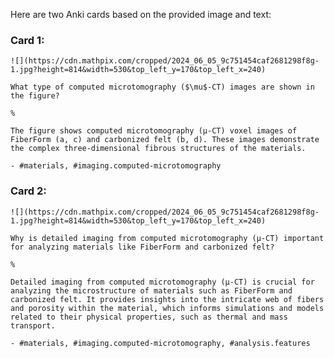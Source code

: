 Here are two Anki cards based on the provided image and text:

### Card 1:

    ![](https://cdn.mathpix.com/cropped/2024_06_05_9c751454caf2681298f8g-1.jpg?height=814&width=530&top_left_y=170&top_left_x=240)
    
    What type of computed microtomography ($\mu$-CT) images are shown in the figure?

    % 
    
    The figure shows computed microtomography (μ-CT) voxel images of FiberForm (a, c) and carbonized felt (b, d). These images demonstrate the complex three-dimensional fibrous structures of the materials. 

    - #materials, #imaging.computed-microtomography

### Card 2:

    ![](https://cdn.mathpix.com/cropped/2024_06_05_9c751454caf2681298f8g-1.jpg?height=814&width=530&top_left_y=170&top_left_x=240)
    
    Why is detailed imaging from computed microtomography (μ-CT) important for analyzing materials like FiberForm and carbonized felt?

    % 

    Detailed imaging from computed microtomography (μ-CT) is crucial for analyzing the microstructure of materials such as FiberForm and carbonized felt. It provides insights into the intricate web of fibers and porosity within the material, which informs simulations and models related to their physical properties, such as thermal and mass transport.

    - #materials, #imaging.computed-microtomography, #analysis.features
